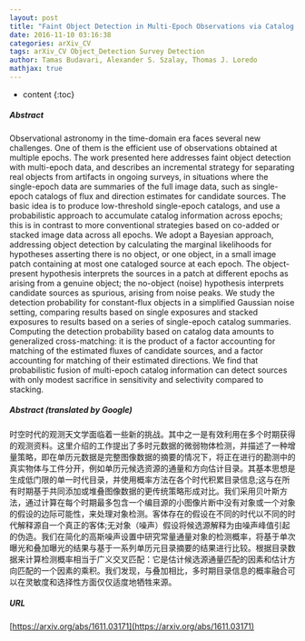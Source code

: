 ```yaml
---
layout: post
title: "Faint Object Detection in Multi-Epoch Observations via Catalog Data Fusion"
date: 2016-11-10 03:16:38
categories: arXiv_CV
tags: arXiv_CV Object_Detection Survey Detection
author: Tamas Budavari, Alexander S. Szalay, Thomas J. Loredo
mathjax: true
---
```


* content
{:toc}

##### Abstract
Observational astronomy in the time-domain era faces several new challenges. One of them is the efficient use of observations obtained at multiple epochs. The work presented here addresses faint object detection with multi-epoch data, and describes an incremental strategy for separating real objects from artifacts in ongoing surveys, in situations where the single-epoch data are summaries of the full image data, such as single-epoch catalogs of flux and direction estimates for candidate sources. The basic idea is to produce low-threshold single-epoch catalogs, and use a probabilistic approach to accumulate catalog information across epochs; this is in contrast to more conventional strategies based on co-added or stacked image data across all epochs. We adopt a Bayesian approach, addressing object detection by calculating the marginal likelihoods for hypotheses asserting there is no object, or one object, in a small image patch containing at most one cataloged source at each epoch. The object-present hypothesis interprets the sources in a patch at different epochs as arising from a genuine object; the no-object (noise) hypothesis interprets candidate sources as spurious, arising from noise peaks. We study the detection probability for constant-flux objects in a simplified Gaussian noise setting, comparing results based on single exposures and stacked exposures to results based on a series of single-epoch catalog summaries. Computing the detection probability based on catalog data amounts to generalized cross-matching: it is the product of a factor accounting for matching of the estimated fluxes of candidate sources, and a factor accounting for matching of their estimated directions. We find that probabilistic fusion of multi-epoch catalog information can detect sources with only modest sacrifice in sensitivity and selectivity compared to stacking.

##### Abstract (translated by Google)
时空时代的观测天文学面临着一些新的挑战。其中之一是有效利用在多个时期获得的观测资料。这里介绍的工作提出了多时元数据的微弱物体检测，并描述了一种增量策略，即在单历元数据是完整图像数据的摘要的情况下，将正在进行的勘测中的真实物体与工件分开，例如单历元候选资源的通量和方向估计目录。其基本思想是生成低门限的单一时代目录，并使用概率方法在各个时代积累目录信息;这与在所有时期基于共同添加或堆叠图像数据的更传统策略形成对比。我们采用贝叶斯方法，通过计算在每个时期最多包含一个编目源的小图像片断中没有对象或一个对象的假设的边际可能性，来处理对象检测。客体存在的假设在不同的时代以不同的时代解释源自一个真正的客体;无对象（噪声）假设将候选源解释为由噪声峰值引起的伪造。我们在简化的高斯噪声设置中研究常量通量对象的检测概率，将基于单次曝光和叠加曝光的结果与基于一系列单历元目录摘要的结果进行比较。根据目录数据来计算检测概率相当于广义交叉匹配：它是估计候选源通量匹配的因素和估计方向匹配的一个因素的乘积。我们发现，与叠加相比，多时期目录信息的概率融合可以在灵敏度和选择性方面仅仅适度地牺牲来源。

##### URL
[https://arxiv.org/abs/1611.03171](https://arxiv.org/abs/1611.03171)

